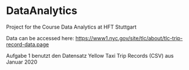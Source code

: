 # DataAnalytics
Project for the Course Data Analytics at HFT Stuttgart

Data can be accessed here: https://www1.nyc.gov/site/tlc/about/tlc-trip-record-data.page

Aufgabe 1 benutzt den Datensatz Yellow Taxi Trip Records (CSV) aus Januar 2020
